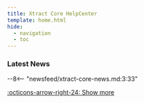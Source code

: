 ```yaml
---
title: Xtract Core HelpCenter
template: home.html
hide:
  - navigation
  - toc
---
```


<!--
<h1> Xtract Core HelpCenter </h1>
-->

### Latest News

<div class="grid cards" markdown>

--8<-- "newsfeed/xtract-core-news.md:3:33"

</div>

[:octicons-arrow-right-24: Show more](news.md)

